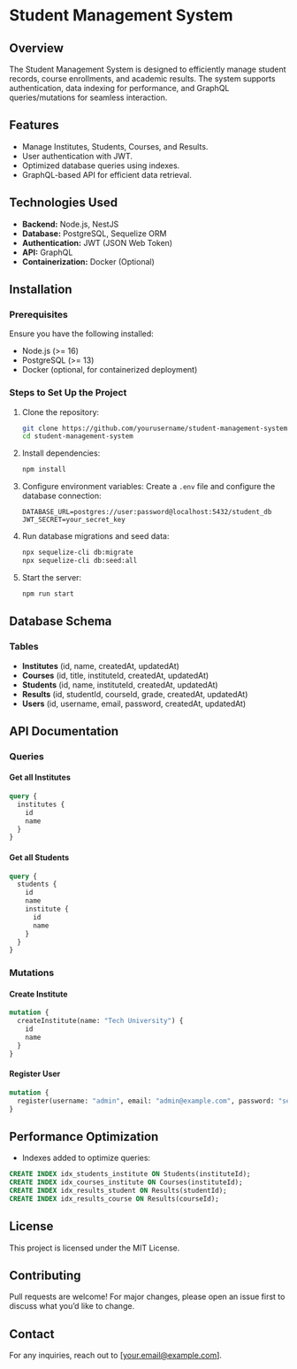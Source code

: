 # Student Management System

## Overview
The Student Management System is designed to efficiently manage student records, course enrollments, and academic results. The system supports authentication, data indexing for performance, and GraphQL queries/mutations for seamless interaction.

## Features
- Manage Institutes, Students, Courses, and Results.
- User authentication with JWT.
- Optimized database queries using indexes.
- GraphQL-based API for efficient data retrieval.

## Technologies Used
- **Backend:** Node.js, NestJS
- **Database:** PostgreSQL, Sequelize ORM
- **Authentication:** JWT (JSON Web Token)
- **API:** GraphQL
- **Containerization:** Docker (Optional)

## Installation
### Prerequisites
Ensure you have the following installed:
- Node.js (>= 16)
- PostgreSQL (>= 13)
- Docker (optional, for containerized deployment)

### Steps to Set Up the Project
1. Clone the repository:
   ```bash
   git clone https://github.com/yourusername/student-management-system.git
   cd student-management-system
   ```
2. Install dependencies:
   ```bash
   npm install
   ```
3. Configure environment variables:
   Create a `.env` file and configure the database connection:
   ```env
   DATABASE_URL=postgres://user:password@localhost:5432/student_db
   JWT_SECRET=your_secret_key
   ```
4. Run database migrations and seed data:
   ```bash
   npx sequelize-cli db:migrate
   npx sequelize-cli db:seed:all
   ```
5. Start the server:
   ```bash
   npm run start
   ```

## Database Schema
### Tables
- **Institutes** (id, name, createdAt, updatedAt)
- **Courses** (id, title, instituteId, createdAt, updatedAt)
- **Students** (id, name, instituteId, createdAt, updatedAt)
- **Results** (id, studentId, courseId, grade, createdAt, updatedAt)
- **Users** (id, username, email, password, createdAt, updatedAt)

## API Documentation
### Queries
#### Get all Institutes
```graphql
query {
  institutes {
    id
    name
  }
}
```
#### Get all Students
```graphql
query {
  students {
    id
    name
    institute {
      id
      name
    }
  }
}
```

### Mutations
#### Create Institute
```graphql
mutation {
  createInstitute(name: "Tech University") {
    id
    name
  }
}
```
#### Register User
```graphql
mutation {
  register(username: "admin", email: "admin@example.com", password: "securepassword")
}
```

## Performance Optimization
- Indexes added to optimize queries:
```sql
CREATE INDEX idx_students_institute ON Students(instituteId);
CREATE INDEX idx_courses_institute ON Courses(instituteId);
CREATE INDEX idx_results_student ON Results(studentId);
CREATE INDEX idx_results_course ON Results(courseId);
```

## License
This project is licensed under the MIT License.

## Contributing
Pull requests are welcome! For major changes, please open an issue first to discuss what you’d like to change.

## Contact
For any inquiries, reach out to [your.email@example.com].

